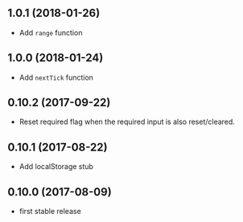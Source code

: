 ## 1.0.1 (2018-01-26)

* Add `range` function

## 1.0.0 (2018-01-24)

* Add `nextTick` function

## 0.10.2 (2017-09-22)

* Reset required flag when the required input is also reset/cleared.

## 0.10.1 (2017-08-22)

* Add localStorage stub

## 0.10.0 (2017-08-09)

* first stable release

